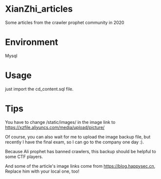 # XianZhi_articles
Some articles from the crawler prophet community in 2020

# Environment
Mysql 

# Usage
just import the cd_content.sql file.

# Tips
You have to change /static/images/ in the image link to https://xzfile.aliyuncs.com/media/upload/picture/

Of course, you can also wait for me to upload the image backup file, but recently I have the final exam, so I can go to the company one day :).

Because Ali prophet has banned crawlers, this backup should be helpful to some CTF players.

And some of the article's image links come from https://blog.happysec.cn, Replace him with your local one, too!


